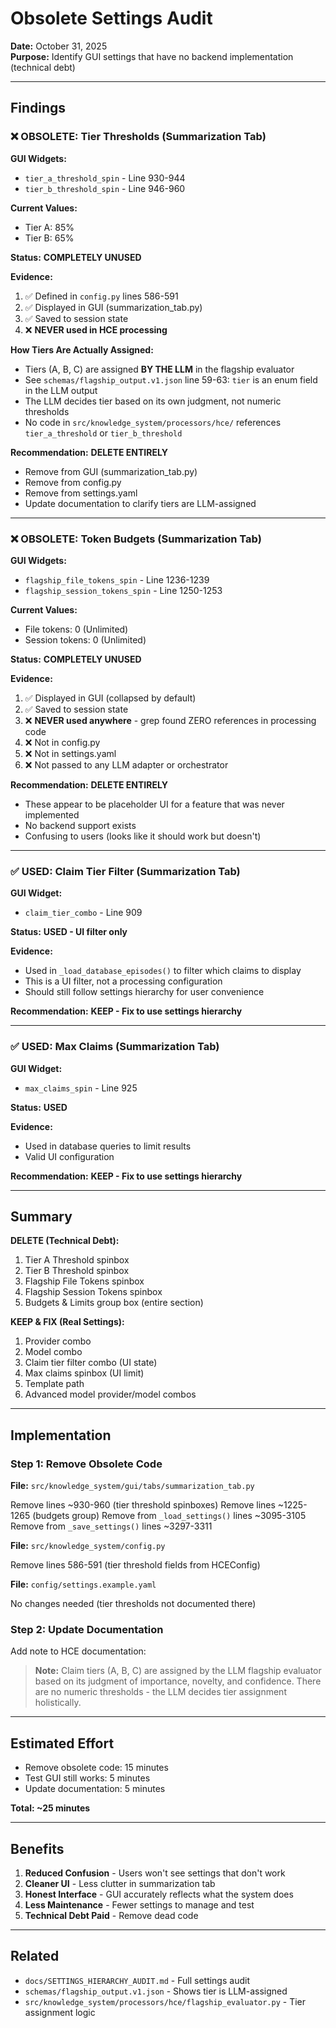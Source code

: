 # Obsolete Settings Audit

**Date:** October 31, 2025  
**Purpose:** Identify GUI settings that have no backend implementation (technical debt)

---

## Findings

### ❌ OBSOLETE: Tier Thresholds (Summarization Tab)

**GUI Widgets:**
- `tier_a_threshold_spin` - Line 930-944
- `tier_b_threshold_spin` - Line 946-960

**Current Values:**
- Tier A: 85%
- Tier B: 65%

**Status:** **COMPLETELY UNUSED**

**Evidence:**
1. ✅ Defined in `config.py` lines 586-591
2. ✅ Displayed in GUI (summarization_tab.py)
3. ✅ Saved to session state
4. ❌ **NEVER used in HCE processing**

**How Tiers Are Actually Assigned:**
- Tiers (A, B, C) are assigned **BY THE LLM** in the flagship evaluator
- See `schemas/flagship_output.v1.json` line 59-63: `tier` is an enum field in the LLM output
- The LLM decides tier based on its own judgment, not numeric thresholds
- No code in `src/knowledge_system/processors/hce/` references `tier_a_threshold` or `tier_b_threshold`

**Recommendation:** **DELETE ENTIRELY**
- Remove from GUI (summarization_tab.py)
- Remove from config.py
- Remove from settings.yaml
- Update documentation to clarify tiers are LLM-assigned

---

### ❌ OBSOLETE: Token Budgets (Summarization Tab)

**GUI Widgets:**
- `flagship_file_tokens_spin` - Line 1236-1239
- `flagship_session_tokens_spin` - Line 1250-1253

**Current Values:**
- File tokens: 0 (Unlimited)
- Session tokens: 0 (Unlimited)

**Status:** **COMPLETELY UNUSED**

**Evidence:**
1. ✅ Displayed in GUI (collapsed by default)
2. ✅ Saved to session state
3. ❌ **NEVER used anywhere** - grep found ZERO references in processing code
4. ❌ Not in config.py
5. ❌ Not in settings.yaml
6. ❌ Not passed to any LLM adapter or orchestrator

**Recommendation:** **DELETE ENTIRELY**
- These appear to be placeholder UI for a feature that was never implemented
- No backend support exists
- Confusing to users (looks like it should work but doesn't)

---

### ✅ USED: Claim Tier Filter (Summarization Tab)

**GUI Widget:**
- `claim_tier_combo` - Line 909

**Status:** **USED - UI filter only**

**Evidence:**
- Used in `_load_database_episodes()` to filter which claims to display
- This is a UI filter, not a processing configuration
- Should still follow settings hierarchy for user convenience

**Recommendation:** **KEEP - Fix to use settings hierarchy**

---

### ✅ USED: Max Claims (Summarization Tab)

**GUI Widget:**
- `max_claims_spin` - Line 925

**Status:** **USED**

**Evidence:**
- Used in database queries to limit results
- Valid UI configuration

**Recommendation:** **KEEP - Fix to use settings hierarchy**

---

## Summary

**DELETE (Technical Debt):**
1. Tier A Threshold spinbox
2. Tier B Threshold spinbox  
3. Flagship File Tokens spinbox
4. Flagship Session Tokens spinbox
5. Budgets & Limits group box (entire section)

**KEEP & FIX (Real Settings):**
1. Provider combo
2. Model combo
3. Claim tier filter combo (UI state)
4. Max claims spinbox (UI limit)
5. Template path
6. Advanced model provider/model combos

---

## Implementation

### Step 1: Remove Obsolete Code

**File:** `src/knowledge_system/gui/tabs/summarization_tab.py`

Remove lines ~930-960 (tier threshold spinboxes)
Remove lines ~1225-1265 (budgets group)
Remove from `_load_settings()` lines ~3095-3105
Remove from `_save_settings()` lines ~3297-3311

**File:** `src/knowledge_system/config.py`

Remove lines 586-591 (tier threshold fields from HCEConfig)

**File:** `config/settings.example.yaml`

No changes needed (tier thresholds not documented there)

### Step 2: Update Documentation

Add note to HCE documentation:
> **Note:** Claim tiers (A, B, C) are assigned by the LLM flagship evaluator based on its judgment of importance, novelty, and confidence. There are no numeric thresholds - the LLM decides tier assignment holistically.

---

## Estimated Effort

- Remove obsolete code: 15 minutes
- Test GUI still works: 5 minutes
- Update documentation: 5 minutes

**Total: ~25 minutes**

---

## Benefits

1. **Reduced Confusion** - Users won't see settings that don't work
2. **Cleaner UI** - Less clutter in summarization tab
3. **Honest Interface** - GUI accurately reflects what the system does
4. **Less Maintenance** - Fewer settings to manage and test
5. **Technical Debt Paid** - Remove dead code

---

## Related

- `docs/SETTINGS_HIERARCHY_AUDIT.md` - Full settings audit
- `schemas/flagship_output.v1.json` - Shows tier is LLM-assigned
- `src/knowledge_system/processors/hce/flagship_evaluator.py` - Tier assignment logic
